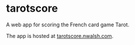 tarotscore
==========

A web app for scoring the French card game Tarot.

The app is hosted at [tarotscore.nwalsh.com](http://tarotscore.nwalsh.com).

